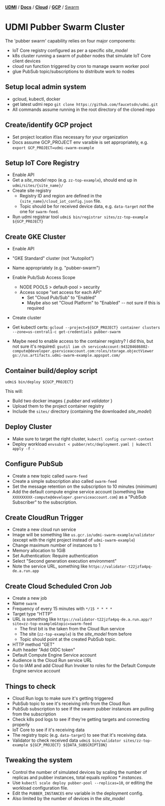 [**UDMI**](../../../) / [**Docs**](../../) / [**Cloud**](../) / [**GCP**](./) / [Swarm](#)

# UDMI Pubber Swarm Cluster

The 'pubber swarm' capability relies on four major components:
  * IoT Core registry configured as per a specific _site\_model_
  * k8s cluster running a swarm of _pubber_ nodes that simulate IoT Core client devices
  * cloud run function triggered by cron to manage swarm worker pool
  * glue PubSub topic/subscriptions to distribute work to nodes

## Setup local admin system

  * gcloud, kubectl, docker
  * get latest udmi repo `git clone https://github.com/faucetsdn/udmi.git`
  * All commands assume running in the root directory of the cloned repo

## Create/identify GCP project

  * Set project location if/as necessary for your organization
  * Docs assume GCP_PROJECT env varaible is set appropriately, e.g.
  `export GCP_PROJECT=udmi-swarm-example`

## Setup IoT Core Registry

  * Enable API
  * Get a _site\_model_ repo (e.g. `zz-top-example`), should end up in `udmi/sites/{site_name}/`
  * Create site registry
    * Registry ID and region are defined in the `{site_name}/cloud_iot_config.json` file.
    * Topic should be for received device data, e.g. `data-target` _not_ the one for `swarm-feed`.
  * Run udmi registrar tool `udmi$ bin/registrar sites/zz-top-example ${GCP_PROJECT}`

## Create GKE Cluster

  * Enable API
  * "GKE Standard" cluster (not "Autopilot")
  * Name appropriately (e.g. "pubber-swarm")
  * Enable Pub/Sub Access Scope
    * NODE POOLS > default-pool > security
    * Access scope "set access for each API"
      * Set "Cloud Pub/Sub" to "Enabled"
      * Maybe also set "Cloud Platform" to "Enabled" -- not sure if this is required
  * Create cluster
  * Get kubectl certs:
  `gcloud --project=${GCP_PROJECT} container clusters --zone=us-central1-c get-credentials pubber-swarm`

  * Maybe need to enable access to the container registry?  I did this, but not sure it's required:
`gsutil iam ch serviceAccount:943284686802-compute@developer.gserviceaccount.com:roles/storage.objectViewer gs://us.artifacts.udmi-swarm-example.appspot.com/`

## Container build/deploy script

```
udmi$ bin/deploy ${GCP_PROJECT}
```

This will:
  * Build two docker images { _pubber_ and _validator_ }
  * Upload them to the project container registry
  * Include the `sites/` directory (containing the downloaded _site\_model_)

## Deploy Cluster

  * Make sure to target the right cluster, `kubectl config current-context`
  * Deploy workload `envsubst < pubber/etc/deployment.yaml | kubectl apply -f -`

## Configure PubSub

  * Create a new topic called `swarm-feed`
  * Create a simple subscription also called `swarm-feed`
  * Set the message retention on the subscription to 10 minutes (minimum)
  * Add the default compute engine service account (something like `XXXXXXXXX-compute@developer.gserviceaccount.com`)
  as a "PubSub Subscriber" to the subscription.

## Create CloudRun Trigger

  * Create a new cloud run service
  * Image will be something like `us.gcr.io/udmi-swarm-example/validator` (except with the right project instead of `udmi-swarm-example`)
  * Change maximum number of instances to 1
  * Memory allocation to 1GiB
  * Set Authentication: Require authentication
  * Select "Second generation execution environment"
  * Note the service URL, something like `https://validator-t22jzfa4pq-de.a.run.app`

## Create Cloud Scheduled Cron Job

  * Create a new job
  * Name `swarm`
  * Frequency of every 15 minutes with `*/15 * * * *`
  * Target type "HTTP"
  * URL is something like `https://validator-t22jzfa4pq-de.a.run.app/?site=zz-top-example&topic=swarm-feed`
    * The first bit is the taken from the Cloud Run service
    * The site (`zz-top-example`) is the _site\_model_ from before
    * Topic should point at the created PubSub topic.
  * HTTP method "GET"
  * Auth header "Add OIDC token"
  * Default Compute Engine Service account
  * Audience is the Cloud Run service URL
  * Go to IAM and add Cloud Run Invoker to roles for the Default Compute Engine service account

## Things to check

  * Cloud Run logs to make sure it's getting triggered
  * PubSub topic to see it's receiving info from the Cloud Run
  * PubSub subscription to see if the swarm pubber instances are pulling from the subscription
  * Check k8s pod logs to see if they're getting targets and connecting properly
  * IoT Core to see if it's receiving data
  * The registry topic (e.g. `data-target`) to see that it's receiving data.
  * Validator to check received data `udmi$ bin/validator sites/zz-top-example ${GCP_PROJECT} ${DATA_SUBSCRIPTION}`

## Tweaking the system

  * Control the number of simulated devices by scaling the number of replicas and pubber instances, total
  equals _replicas * instances_.
  * Use `kubectl scale deploy pubber-pool --replicas=10`, or editing the workload configuration file.
  * Edit the `PUBBER_INSTANCES` env variable in the deployment config.
  * Also limited by the number of devices in the _site\_model_
